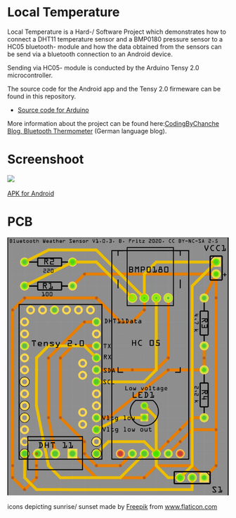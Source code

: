 Local Temperature
=================

Local Temperature is a Hard-/ Software Project which demonstrates  how to connect a DHT11 temperature sensor and a BMP0180 pressure sensor to a HC05 bluetooth- module and how the data obtained from the sensors can be send via a bluetooth connection to an Android device.

Sending via HC05- module is conducted by the Arduino Tensy 2.0 microcontroller.

The source code for the Android app and the Tensy 2.0 firmeware can be found in this repository.

- [Source code for Arduino](arduino_source/Hc05_Temperatur_Sensor)

More information about the project can be found here:[CodingByChanche Blog, Bluetooth Thermometer](https://codingbychance.wordpress.com/2019/01/21/bluetooth-termometer/#more-640) (German language blog).

Screenshoot
===========
![](localTempApü.png)

[APK for Android](app/release/app-release.apk)

PCB
===
![](arduino_source/Hardware_Design/PCB.png)


icons depicting sunrise/ sunset made by <a href="https://www.flaticon.com/authors/freepik" title="Freepik">Freepik</a> from <a href="https://www.flaticon.com/" title="Flaticon"> www.flaticon.com</a>
